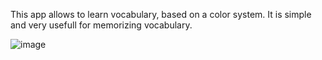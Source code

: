 This app allows to learn vocabulary, based on a color system.
It is simple and very usefull for memorizing vocabulary.

![image](https://github.com/user-attachments/assets/960fc942-e6b1-4e61-822f-d6cfebd1d732)
